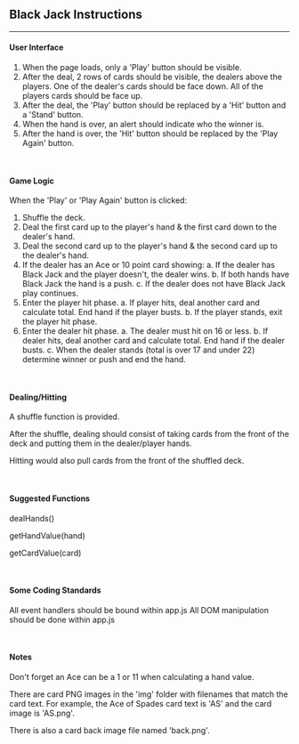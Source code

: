 ## Black Jack Instructions

---

#### User Interface

1. When the page loads, only a 'Play' button should be visible.
2. After the deal, 2 rows of cards should be visible, the dealers above the players. One of the dealer's cards should be face down. All of the players cards should be face up.
3. After the deal, the 'Play' button should be replaced by a 'Hit' button and a 'Stand' button.
4. When the hand is over, an alert should indicate who the winner is.
5. After the hand is over, the 'Hit' button should be replaced by the 'Play Again' button.

<br>

#### Game Logic

When the 'Play' or 'Play Again' button is clicked:

1. Shuffle the deck.
2. Deal the first card up to the player's hand & the first card down to the dealer's hand.
3. Deal the second card up to the player's hand & the second card up to the dealer's hand.
4. If the dealer has an Ace or 10 point card showing:
	a. If the dealer has Black Jack and the player doesn't, the dealer wins.
	b. If both hands have Black Jack the hand is a push.
	c. If the dealer does not have Black Jack play continues.
5. Enter the player hit phase.
	a. If player hits, deal another card and calculate total. End hand if the player busts.
	b. If the player stands, exit the player hit phase.
6. Enter the dealer hit phase.
	a. The dealer must hit on 16 or less.
	b. If dealer hits, deal another card and calculate total. End hand if the dealer busts.
	c. When the dealer stands (total is over 17 and under 22) determine winner or push and end the hand.

<br>

#### Dealing/Hitting

A shuffle function is provided. 

After the shuffle, dealing should consist of taking cards from the front of the deck and putting them in the dealer/player hands.

Hitting would also pull cards from the front of the shuffled deck.

<br>

#### Suggested Functions

dealHands()

getHandValue(hand)

getCardValue(card)

<br>

#### Some Coding Standards

All event handlers should be bound within app.js
All DOM manipulation should be done within app.js

<br>

#### Notes

Don't forget an Ace can be a 1 or 11 when calculating a hand value.

There are card PNG images in the 'img' folder with filenames that match the card text. For example, the Ace of Spades card text is 'AS' and the card image is 'AS.png'.

There is also a card back image file named 'back.png'.
